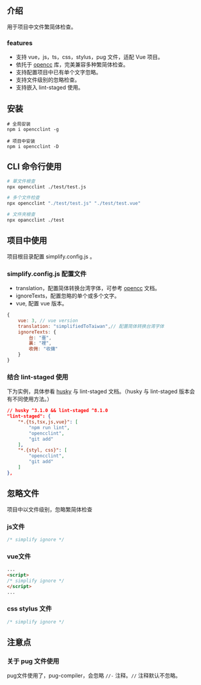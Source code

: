 ## 介绍

用于项目中文件繁简体检查。

### features

* 支持 vue，js，ts，css，stylus，pug 文件，适配 Vue 项目。
* 依托于 [opencc](https://www.npmjs.com/package/opencc) 库，完美兼容多种繁简体检查。
* 支持配置项目中已有单个文字忽略。
* 支持文件级别的忽略检查。
* 支持嵌入 lint-staged 使用。

## 安装

```shell
# 全局安装
npm i opencclint -g

# 项目中安装
npm i opencclint -D
```

## CLI 命令行使用

```bash
# 單文件檢查
npx opencclint ./test/test.js

# 多个文件检查
npx opencclint "./test/test.js" "./test/test.vue"

# 文件夾檢查
npx opancclint ./test
```

## 项目中使用

项目根目录配置 simplify.config.js 。

### simplify.config.js 配置文件

* translation，配置简体转换台湾字体，可参考 [opencc](https://github.com/BYVoid/OpenCC) 文档。
* ignoreTexts，配置忽略的单个或多个文字。
* vue, 配置 vue 版本。

```js
{
    vue: 3, // vue version
    translation: "simplifiedToTaiwan",// 配置简体转换台湾字体
    ignoreTexts: {
        台: "臺",
        裏: "裡",
        收佣: "收傭"
    }
}
```

### 结合 lint-staged 使用
下为实例，具体参看 [husky](https://github.com/typicode/husky) 与 lint-staged 文档。（husky 与 lint-staged 版本会有不同使用方法。）

```json
// husky ^3.1.0 && lint-staged ^8.1.0
"lint-staged": {
    "*.{ts,tsx,js,vue}": [
        "npm run lint",
        "opencclint",
        "git add"
    ],
    "*.{styl, css}": [
        "opencclint",
        "git add"
    ]
},
```

## 忽略文件

项目中以文件级别，忽略繁简体检查

### js文件

```js
/* simplify ignore */
```

### vue文件

```html
...
<script>
/* simplify ignore */
</script>
...
```

### css stylus 文件

```css
/* simplify ignore */
```

## 注意点

### 关于 pug 文件使用

pug文件使用了，pug-compiler，会忽略 `//-` 注释。`//` 注释默认不忽略。
